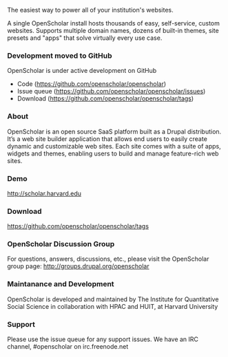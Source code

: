 The easiest way to power all of your institution's websites.

A single OpenScholar install hosts thousands of easy, self-service, custom websites. Supports multiple domain names, dozens of built-in themes, site presets and "apps" that solve virtually every use case.

### Development moved to GitHub
OpenScholar is under active development on GitHub

* Code (https://github.com/openscholar/openscholar)
* Issue queue (https://github.com/openscholar/openscholar/issues)
* Download (https://github.com/openscholar/openscholar/tags)

### About
OpenScholar is an open source SaaS platform built as a Drupal distribution. It’s a web site builder application that allows end users to easily create dynamic and customizable web sites. Each site comes with a suite of apps, widgets and themes, enabling users to build and manage feature-rich web sites.

### Demo
http://scholar.harvard.edu

### Download
https://github.com/openscholar/openscholar/tags

### OpenScholar Discussion Group
For questions, answers, discussions, etc., please visit the OpenScholar group page: http://groups.drupal.org/openscholar

### Maintanance and Development
OpenScholar is developed and maintained by The Institute for Quantitative Social Science in collaboration with HPAC and HUIT, at Harvard University

### Support
Please use the issue queue for any support issues. We have an IRC channel, #openscholar on irc.freenode.net
